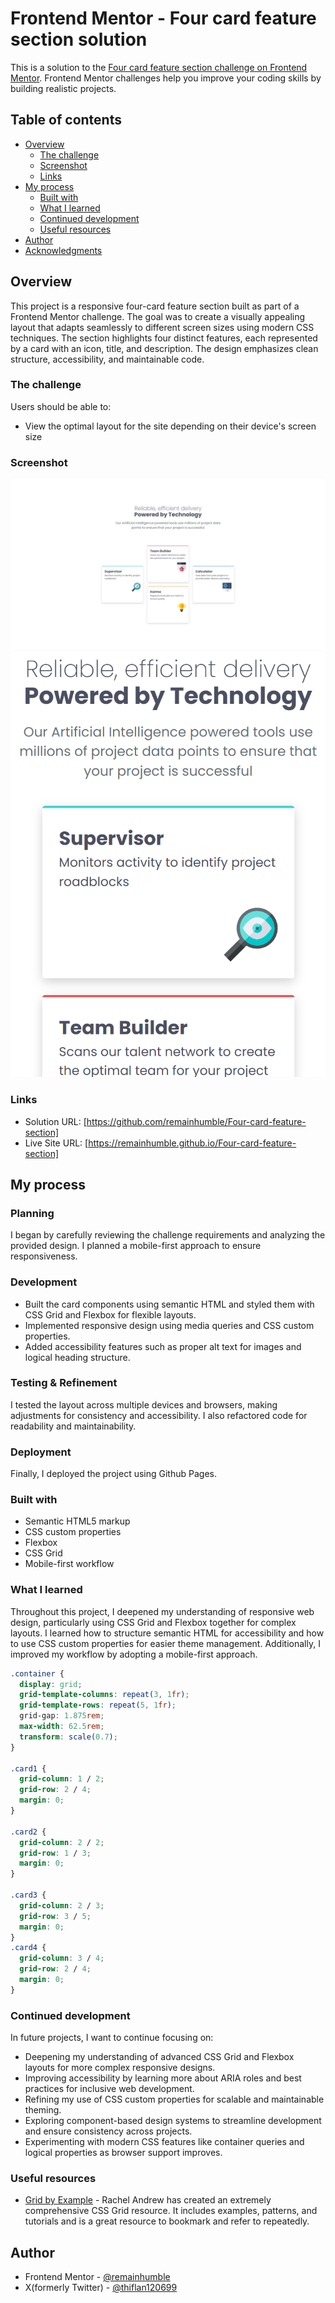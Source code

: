 # Frontend Mentor - Four card feature section solution

This is a solution to the [Four card feature section challenge on Frontend Mentor](https://www.frontendmentor.io/challenges/four-card-feature-section-weK1eFYK). Frontend Mentor challenges help you improve your coding skills by building realistic projects.

## Table of contents

- [Overview](#overview)
  - [The challenge](#the-challenge)
  - [Screenshot](#screenshot)
  - [Links](#links)
- [My process](#my-process)
  - [Built with](#built-with)
  - [What I learned](#what-i-learned)
  - [Continued development](#continued-development)
  - [Useful resources](#useful-resources)
- [Author](#author)
- [Acknowledgments](#acknowledgments)

## Overview

This project is a responsive four-card feature section built as part of a Frontend Mentor challenge. The goal was to create a visually appealing layout that adapts seamlessly to different screen sizes using modern CSS techniques. The section highlights four distinct features, each represented by a card with an icon, title, and description. The design emphasizes clean structure, accessibility, and maintainable code.

### The challenge

Users should be able to:

- View the optimal layout for the site depending on their device's screen size

### Screenshot

![](./desktop-view.png)
![](./mobile-view.png)

### Links

- Solution URL: [https://github.com/remainhumble/Four-card-feature-section]
- Live Site URL: [https://remainhumble.github.io/Four-card-feature-section]

## My process

### Planning

I began by carefully reviewing the challenge requirements and analyzing the provided design. I planned a mobile-first approach to ensure responsiveness.

### Development

- Built the card components using semantic HTML and styled them with CSS Grid and Flexbox for flexible layouts.
- Implemented responsive design using media queries and CSS custom properties.
- Added accessibility features such as proper alt text for images and logical heading structure.

### Testing & Refinement

I tested the layout across multiple devices and browsers, making adjustments for consistency and accessibility. I also refactored code for readability and maintainability.

### Deployment

Finally, I deployed the project using Github Pages.

### Built with

- Semantic HTML5 markup
- CSS custom properties
- Flexbox
- CSS Grid
- Mobile-first workflow

### What I learned

Throughout this project, I deepened my understanding of responsive web design, particularly using CSS Grid and Flexbox together for complex layouts. I learned how to structure semantic HTML for accessibility and how to use CSS custom properties for easier theme management. Additionally, I improved my workflow by adopting a mobile-first approach.

```css
.container {
  display: grid;
  grid-template-columns: repeat(3, 1fr);
  grid-template-rows: repeat(5, 1fr);
  grid-gap: 1.875rem;
  max-width: 62.5rem;
  transform: scale(0.7);
}

.card1 {
  grid-column: 1 / 2;
  grid-row: 2 / 4;
  margin: 0;
}

.card2 {
  grid-column: 2 / 2;
  grid-row: 1 / 3;
  margin: 0;
}

.card3 {
  grid-column: 2 / 3;
  grid-row: 3 / 5;
  margin: 0;
}
.card4 {
  grid-column: 3 / 4;
  grid-row: 2 / 4;
  margin: 0;
}
```

### Continued development

In future projects, I want to continue focusing on:

- Deepening my understanding of advanced CSS Grid and Flexbox layouts for more complex responsive designs.
- Improving accessibility by learning more about ARIA roles and best practices for inclusive web development.
- Refining my use of CSS custom properties for scalable and maintainable theming.
- Exploring component-based design systems to streamline development and ensure consistency across projects.
- Experimenting with modern CSS features like container queries and logical properties as browser support improves.

### Useful resources

- [Grid by Example](https://gridbyexample.com/) - Rachel Andrew has created an extremely comprehensive CSS Grid resource. It includes examples, patterns, and tutorials and is a great resource to bookmark and refer to repeatedly.

## Author

- Frontend Mentor - [@remainhumble](https://www.frontendmentor.io/profile/remainhumble)
- X(formerly Twitter) - [@thiflan120699](https://x.com/thiflan120699)

